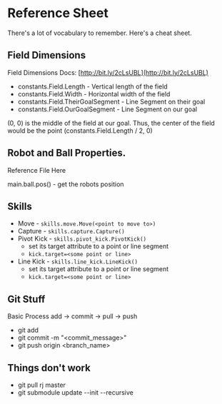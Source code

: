 # Reference Sheet
There's a lot of vocabulary to remember. Here's a cheat sheet.

## Field Dimensions
 Field Dimensions Docs: [http://bit.ly/2cLsUBL](http://bit.ly/2cLsUBL)

* constants.Field.Length - Vertical length of the field
* constants.Field.Width - Horizontal width of the field
* constants.Field.TheirGoalSegment - Line Segment on their goal
* constants.Field.OurGoalSegment - Line Segment on our goal

(0, 0) is the middle of the field at our goal. Thus, the center of the field would be the point (constants.Field.Length / 2, 0)

## Robot and Ball Properties. 
Reference File Here

main.ball.pos() - get the robots position

## Skills
* Move - `skills.move.Move(<point to move to>)`
* Capture - `skills.capture.Capture()`
* Pivot Kick - `skills.pivot_kick.PivotKick()`
	* set its target attribute to a point or line segment
	* `kick.target=<some point or line>`
* Line Kick - `skills.line_kick.LineKick()`
	* set its target attribute to a point or line segment
	* `kick.target=<some point or line>`

## Git Stuff
Basic Process
add -> commit -> pull -> push

* git add <files>
* git commit -m "<commit_message>"
* git push origin <branch_name>

## Things don't work
* git pull rj master
* git submodule update --init --recursive